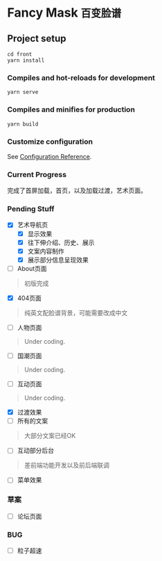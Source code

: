 # Fancy Mask <small>百变脸谱</small>

## Project setup
```
cd front
yarn install
```

### Compiles and hot-reloads for development
```
yarn serve
```

### Compiles and minifies for production
```
yarn build
```

### Customize configuration
See [Configuration Reference](https://cli.vuejs.org/config/).


### Current Progress

完成了首屏加载，首页，以及加载过渡，艺术页面。

### Pending Stuff

- [x] 艺术导航页
    - [x] 显示效果
    - [x] 往下伸介绍、历史、展示
    - [x] 文案内容制作
    - [x] 展示部分信息呈现效果
- [ ] About页面

> 初版完成

- [x] 404页面

> 纯英文配脸谱背景，可能需要改成中文

- [ ] 人物页面

> Under coding.

- [ ] 国潮页面

> Under coding.

- [ ] 互动页面

> Under coding.

- [x] 过渡效果
- [ ] 所有的文案

> 大部分文案已经OK

- [ ] 互动部分后台

> 差前端功能开发以及前后端联调

- [ ] 菜单效果

### 草案

- [ ] 论坛页面

### BUG

- [ ] 粒子超速